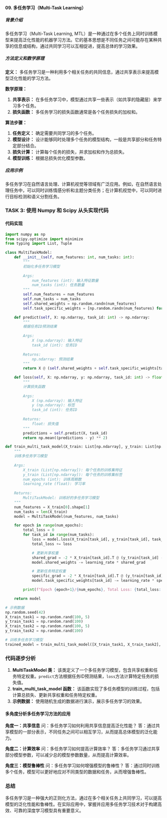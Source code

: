 
#### 09. 多任务学习（Multi-Task Learning）

##### 背景介绍
多任务学习（Multi-Task Learning, MTL）是一种通过在多个任务上同时训练模型来提高泛化性能的机器学习方法。它的基本思想是不同任务之间可能存在某种共享的信息或结构，通过共同学习可以互相促进，提高总体的学习效果。

##### 方法定义和数学原理
**定义：** 多任务学习是一种利用多个相关任务的共同信息，通过共享表示来提高模型泛化性能的学习方法。

**数学原理：**

1. **共享表示：** 在多任务学习中，模型通过共享一些表示（如共享的隐藏层）来学习多个任务。
2. **损失函数：** 多任务学习的损失函数通常是各个任务损失的加权和。

**算法步骤：**

1. **任务定义：** 确定需要共同学习的多个任务。
2. **模型设计：** 设计能够同时处理多个任务的模型结构，一般是共享部分和任务特定部分结合。
3. **损失计算：** 计算每个任务的损失，并求加权和作为总损失。
4. **模型训练：** 根据总损失优化模型参数。

##### 应用示例
多任务学习在自然语言处理、计算机视觉等领域有广泛应用。例如，在自然语言处理任务中，可以同时训练情感分析和主题分类任务；在计算机视觉中，可以同时进行目标检测和语义分割任务。

### TASK 3: 使用 Numpy 和 Scipy 从头实现代码

#### 代码实现

```python
import numpy as np
from scipy.optimize import minimize
from typing import List, Tuple

class MultiTaskModel:
    def __init__(self, num_features: int, num_tasks: int):
        """
        初始化多任务学习模型
        
        Args:
            num_features (int): 输入特征数量
            num_tasks (int): 任务数量
        """
        self.num_features = num_features
        self.num_tasks = num_tasks
        self.shared_weights = np.random.randn(num_features)
        self.task_specific_weights = [np.random.randn(num_features) for _ in range(num_tasks)]

    def predict(self, X: np.ndarray, task_id: int) -> np.ndarray:
        """
        根据任务ID预测结果
        
        Args:
            X (np.ndarray): 输入特征
            task_id (int): 任务ID
        
        Returns:
            np.ndarray: 预测结果
        """
        return X @ (self.shared_weights + self.task_specific_weights[task_id])

    def loss(self, X: np.ndarray, y: np.ndarray, task_id: int) -> float:
        """
        计算损失函数
        
        Args:
            X (np.ndarray): 输入特征
            y (np.ndarray): 标签
            task_id (int): 任务ID
        
        Returns:
            float: 损失值
        """
        predictions = self.predict(X, task_id)
        return np.mean((predictions - y) ** 2)

def train_multi_task_model(X_train: List[np.ndarray], y_train: List[np.ndarray], num_epochs: int = 100, learning_rate: float = 0.01) -> MultiTaskModel:
    """
    训练多任务学习模型
    
    Args:
        X_train (List[np.ndarray]): 每个任务的训练集特征
        y_train (List[np.ndarray]): 每个任务的训练集标签
        num_epochs (int): 训练周期数
        learning_rate (float): 学习率
    
    Returns:
        MultiTaskModel: 训练好的多任务学习模型
    """
    num_features = X_train[0].shape[1]
    num_tasks = len(X_train)
    model = MultiTaskModel(num_features, num_tasks)

    for epoch in range(num_epochs):
        total_loss = 0
        for task_id in range(num_tasks):
            loss = model.loss(X_train[task_id], y_train[task_id], task_id)
            total_loss += loss

            # 更新共享权重
            shared_grad = -2 * X_train[task_id].T @ (y_train[task_id] - model.predict(X_train[task_id], task_id)) / X_train[task_id].shape[0]
            model.shared_weights -= learning_rate * shared_grad

            # 更新任务特定权重
            specific_grad = -2 * X_train[task_id].T @ (y_train[task_id] - model.predict(X_train[task_id], task_id)) / X_train[task_id].shape[0]
            model.task_specific_weights[task_id] -= learning_rate * specific_grad

        print(f"Epoch {epoch+1}/{num_epochs}, Total Loss: {total_loss:.4f}")

    return model

# 示例数据
np.random.seed(42)
X_train_task1 = np.random.rand(100, 5)
y_train_task1 = np.random.rand(100)
X_train_task2 = np.random.rand(100, 5)
y_train_task2 = np.random.rand(100)

# 训练多任务学习模型
trained_model = train_multi_task_model([X_train_task1, X_train_task2], [y_train_task1, y_train_task2])
```

### 代码逐步分析

1. **MultiTaskModel 类：** 该类定义了一个多任务学习模型，包含共享权重和任务特定权重。`predict`方法根据任务ID预测结果，`loss`方法计算特定任务的损失值。
2. **train_multi_task_model 函数：** 该函数实现了多任务模型的训练过程，包括计算总损失、更新共享权重和任务特定权重。
3. **示例数据：** 使用随机生成的数据进行演示，展示多任务学习的效果。

#### 多角度分析多任务学习方法的应用

**角度一：共享信息**
问：多任务学习如何利用共享信息提高泛化性能？
答：通过共享模型的一部分表示，不同任务之间可以相互学习，从而提高总体模型的泛化能力。

**角度二：计算效率**
问：多任务学习如何提高计算效率？
答：多任务学习通过共享部分模型参数，可以减少总的模型参数数量，从而提高计算效率。

**角度三：模型鲁棒性**
问：多任务学习如何增强模型的鲁棒性？
答：通过同时训练多个任务，模型可以更好地应对不同类型的数据和任务，从而增强鲁棒性。

### 总结

多任务学习是一种强大的正则化方法，通过在多个相关任务上共同学习，可以提高模型的泛化性能和鲁棒性。在实际应用中，掌握并应用多任务学习技术对于构建高效、可靠的深度学习模型具有重要意义。